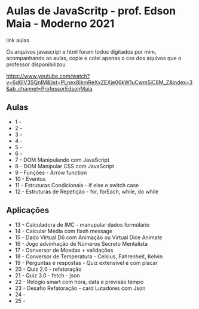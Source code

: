 # Aulas de JavaScritp - prof. Edson Maia - Moderno 2021

 link aulas


Os arquivos javascript e html foram todos digitados por mim, acompanhando as aulas, copie e colei apenas o css dos aquivos que o professor disponibilizou.


 https://www.youtube.com/watch?v=6d6IV3SQnIM&list=PLnex8IkmReXxZEXje06kW1uCwm5iC8M_Z&index=3&ab_channel=ProfessorEdsonMaia 


## Aulas
- 1 -
- 2 -
- 3 -
- 4 -
- 5 -
- 6 -
- 7 - DOM Manipulando com JavaScript
- 8 - DOM Manipular CSS com JavaScript
- 9 - Funções - Arrow function
- 10 - Eventos
- 11 - Estruturas Condicionais - if else e switch case
- 12 - Estruturas de Repetição - for, forEach, while, do while
                    
## Aplicações
- 13 - Calculadora de IMC - manupular dados formúlario
- 14 - Calcular Média com flash message
- 15 - Dado Virtual D6 com Animação ou Virtual Dice Animate
- 16 - Jogo advinhação de Números Secreto Mentalista
- 17 - Conversor de Moedas + validações
- 18 - Conversor de Temperatura - Celsius, Fahrenheit, Kelvin
- 19 - Perguntas e respostas - Quiz extensível e com placar
- 20 - Quiz 2.0 - refatoração
- 21 - Quiz 3.0 - fetch - json
- 22 - Relógio smart com hora, data e previsão tempo
- 23 - Desafio Refatoração - card Lutadores com Json
- 24 -
- 25 -
